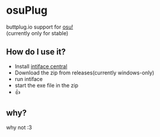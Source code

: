 ﻿# osuPlug
buttplug.io support for [osu!](https://osu.ppy.sh)  
(currently only for stable)  

## How do I use it?
- Install [intiface central](https://intiface.com/central/)
- Download the zip from releases(currently windows-only)
- run intiface
- start the exe file in the zip
- :thumbsup:

## why?
why not :3